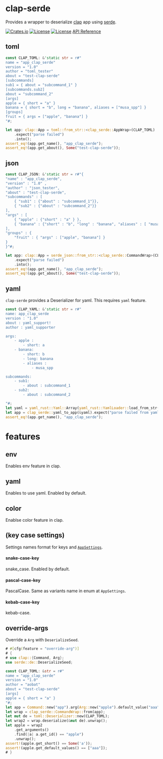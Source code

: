 # clap-serde
Provides a wrapper to deserialize [clap](https://crates.io/crates/clap) app using [serde](https://crates.io/crates/serde).

[![Crates.io](https://img.shields.io/crates/v/clap-serde?style=flat-square)](https://crates.io/crates/clap-serde)
[![License](https://img.shields.io/badge/license-Apache%202.0-blue?style=flat-square)](https://github.com/aobatact/clap-serde/blob/main/LICENSE-APACHE)
[![License](https://img.shields.io/badge/license-MIT-blue?style=flat-square)](https://github.com/aobatact/clap-serde/blob/main/LICENSE-MIT)
[API Reference](https://docs.rs/clap-serde)

## toml

```rust
const CLAP_TOML: &'static str = r#"
name = "app_clap_serde"
version = "1.0"
author = "toml_tester"
about = "test-clap-serde"
[subcommands]
sub1 = { about = "subcommand_1" }
[subcommands.sub2]
about = "subcommand_2"
[args]
apple = { short = "a" }
banana = { short = "b", long = "banana", aliases = ["musa_spp"] }
[groups]
fruit = { args = ["apple", "banana"] }
"#;

let app: clap::App = toml::from_str::<clap_serde::AppWrap>(CLAP_TOML)
    .expect("parse failed")
    .into();
assert_eq!(app.get_name(), "app_clap_serde");
assert_eq!(app.get_about(), Some("test-clap-serde"));
```

## json
```rust
const CLAP_JSON: &'static str = r#"{
"name" : "app_clap_serde", 
"version" : "1.0" , 
"author" : "json_tester", 
"about" : "test-clap-serde", 
"subcommands" : [
    { "sub1" : {"about" : "subcommand_1"}},
    { "sub2" : {"about" : "subcommand_2"}}
],
"args" : [
    { "apple" : {"short" : "a" } },
    { "banana" : {"short" : "b", "long" : "banana", "aliases" : [ "musa_spp" ]} }
],
"groups" : {
    "fruit" : { "args" : ["apple", "banana"] }
}
}"#;

let app: clap::App = serde_json::from_str::<clap_serde::CommandWrap>(CLAP_JSON)
    .expect("parse failed")
    .into();
assert_eq!(app.get_name(), "app_clap_serde");
assert_eq!(app.get_about(), Some("test-clap-serde"));
```

## yaml
`clap-serde` provides a Deserializer for yaml. This requires `yaml` feature.
```rust
const CLAP_YAML: &'static str = r#"
name: app_clap_serde
version : "1.0"
about : yaml_support!
author : yaml_supporter

args:
    - apple : 
        - short: a
    - banana:
        - short: b
        - long: banana
        - aliases :
            - musa_spp

subcommands:
    - sub1: 
        - about : subcommand_1
    - sub2: 
        - about : subcommand_2

"#;
let yaml = yaml_rust::Yaml::Array(yaml_rust::YamlLoader::load_from_str(CLAP_YAML).expect("not a yaml"));
let app = clap_serde::yaml_to_app(&yaml).expect("parse failed from yaml");
assert_eq!(app.get_name(), "app_clap_serde");
```

# features
## env
Enables env feature in clap.
## yaml
Enables to use yaml. Enabled by default.
## color
Enablse color feature in clap.

## (key case settings)
Settings names format for keys and [`AppSettings`](`clap::AppSettings`).
#### snake-case-key
snake_case. Enabled by default.
#### pascal-case-key
PascalCase. Same as variants name in enum at `AppSettings`.
#### kebab-case-key 
kebab-case.

## override-args

Override a `Arg` with `DeserializeSeed`.

```rust
# #[cfg(feature = "override-arg")]
# {
# use clap::{Command, Arg};
use serde::de::DeserializeSeed;

const CLAP_TOML: &str = r#"
name = "app_clap_serde"
version = "1.0"
author = "aobat"
about = "test-clap-serde"
[args]
apple = { short = "a" }
"#;
let app = Command::new("app").arg(Arg::new("apple").default_value("aaa"));
let wrap = clap_serde::CommandWrap::from(app);
let mut de = toml::Deserializer::new(CLAP_TOML);
let wrap2 = wrap.deserialize(&mut de).unwrap();
let apple = wrap2
    .get_arguments()
    .find(|a| a.get_id() == "apple")
    .unwrap();
assert!(apple.get_short() == Some('a'));
assert!(apple.get_default_values() == ["aaa"]);
# }
```
